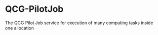 # QCG-PilotJob
The QCG Pilot Job service for execution of many computing tasks inside one allocation
